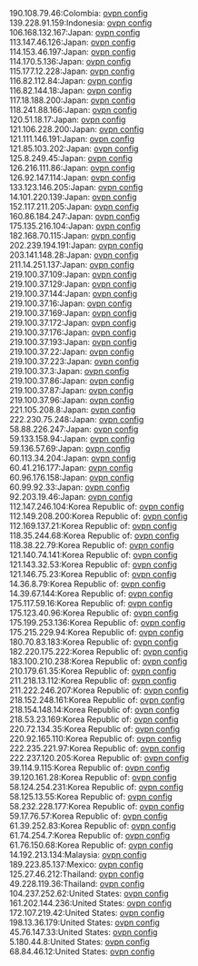 190.108.79.46:Colombia: [ovpn config](vpn/190_108_79_46.ovpn)  
139.228.91.159:Indonesia: [ovpn config](vpn/139_228_91_159.ovpn)  
106.168.132.167:Japan: [ovpn config](vpn/106_168_132_167.ovpn)  
113.147.46.126:Japan: [ovpn config](vpn/113_147_46_126.ovpn)  
114.153.46.197:Japan: [ovpn config](vpn/114_153_46_197.ovpn)  
114.170.5.136:Japan: [ovpn config](vpn/114_170_5_136.ovpn)  
115.177.12.228:Japan: [ovpn config](vpn/115_177_12_228.ovpn)  
116.82.112.84:Japan: [ovpn config](vpn/116_82_112_84.ovpn)  
116.82.144.18:Japan: [ovpn config](vpn/116_82_144_18.ovpn)  
117.18.188.200:Japan: [ovpn config](vpn/117_18_188_200.ovpn)  
118.241.88.166:Japan: [ovpn config](vpn/118_241_88_166.ovpn)  
120.51.18.17:Japan: [ovpn config](vpn/120_51_18_17.ovpn)  
121.106.228.200:Japan: [ovpn config](vpn/121_106_228_200.ovpn)  
121.111.146.191:Japan: [ovpn config](vpn/121_111_146_191.ovpn)  
121.85.103.202:Japan: [ovpn config](vpn/121_85_103_202.ovpn)  
125.8.249.45:Japan: [ovpn config](vpn/125_8_249_45.ovpn)  
126.216.111.86:Japan: [ovpn config](vpn/126_216_111_86.ovpn)  
126.92.147.114:Japan: [ovpn config](vpn/126_92_147_114.ovpn)  
133.123.146.205:Japan: [ovpn config](vpn/133_123_146_205.ovpn)  
14.101.220.139:Japan: [ovpn config](vpn/14_101_220_139.ovpn)  
152.117.211.205:Japan: [ovpn config](vpn/152_117_211_205.ovpn)  
160.86.184.247:Japan: [ovpn config](vpn/160_86_184_247.ovpn)  
175.135.216.104:Japan: [ovpn config](vpn/175_135_216_104.ovpn)  
182.168.70.115:Japan: [ovpn config](vpn/182_168_70_115.ovpn)  
202.239.194.191:Japan: [ovpn config](vpn/202_239_194_191.ovpn)  
203.141.148.28:Japan: [ovpn config](vpn/203_141_148_28.ovpn)  
211.14.251.137:Japan: [ovpn config](vpn/211_14_251_137.ovpn)  
219.100.37.109:Japan: [ovpn config](vpn/219_100_37_109.ovpn)  
219.100.37.129:Japan: [ovpn config](vpn/219_100_37_129.ovpn)  
219.100.37.144:Japan: [ovpn config](vpn/219_100_37_144.ovpn)  
219.100.37.16:Japan: [ovpn config](vpn/219_100_37_16.ovpn)  
219.100.37.169:Japan: [ovpn config](vpn/219_100_37_169.ovpn)  
219.100.37.172:Japan: [ovpn config](vpn/219_100_37_172.ovpn)  
219.100.37.176:Japan: [ovpn config](vpn/219_100_37_176.ovpn)  
219.100.37.193:Japan: [ovpn config](vpn/219_100_37_193.ovpn)  
219.100.37.22:Japan: [ovpn config](vpn/219_100_37_22.ovpn)  
219.100.37.223:Japan: [ovpn config](vpn/219_100_37_223.ovpn)  
219.100.37.3:Japan: [ovpn config](vpn/219_100_37_3.ovpn)  
219.100.37.86:Japan: [ovpn config](vpn/219_100_37_86.ovpn)  
219.100.37.87:Japan: [ovpn config](vpn/219_100_37_87.ovpn)  
219.100.37.96:Japan: [ovpn config](vpn/219_100_37_96.ovpn)  
221.105.208.8:Japan: [ovpn config](vpn/221_105_208_8.ovpn)  
222.230.75.248:Japan: [ovpn config](vpn/222_230_75_248.ovpn)  
58.88.226.247:Japan: [ovpn config](vpn/58_88_226_247.ovpn)  
59.133.158.94:Japan: [ovpn config](vpn/59_133_158_94.ovpn)  
59.136.57.69:Japan: [ovpn config](vpn/59_136_57_69.ovpn)  
60.113.34.204:Japan: [ovpn config](vpn/60_113_34_204.ovpn)  
60.41.216.177:Japan: [ovpn config](vpn/60_41_216_177.ovpn)  
60.96.176.158:Japan: [ovpn config](vpn/60_96_176_158.ovpn)  
60.99.92.33:Japan: [ovpn config](vpn/60_99_92_33.ovpn)  
92.203.19.46:Japan: [ovpn config](vpn/92_203_19_46.ovpn)  
112.147.246.104:Korea Republic of: [ovpn config](vpn/112_147_246_104.ovpn)  
112.149.208.200:Korea Republic of: [ovpn config](vpn/112_149_208_200.ovpn)  
112.169.137.21:Korea Republic of: [ovpn config](vpn/112_169_137_21.ovpn)  
118.35.244.68:Korea Republic of: [ovpn config](vpn/118_35_244_68.ovpn)  
118.38.22.79:Korea Republic of: [ovpn config](vpn/118_38_22_79.ovpn)  
121.140.74.141:Korea Republic of: [ovpn config](vpn/121_140_74_141.ovpn)  
121.143.32.53:Korea Republic of: [ovpn config](vpn/121_143_32_53.ovpn)  
121.146.75.23:Korea Republic of: [ovpn config](vpn/121_146_75_23.ovpn)  
14.36.8.79:Korea Republic of: [ovpn config](vpn/14_36_8_79.ovpn)  
14.39.67.144:Korea Republic of: [ovpn config](vpn/14_39_67_144.ovpn)  
175.117.59.16:Korea Republic of: [ovpn config](vpn/175_117_59_16.ovpn)  
175.123.40.96:Korea Republic of: [ovpn config](vpn/175_123_40_96.ovpn)  
175.199.253.136:Korea Republic of: [ovpn config](vpn/175_199_253_136.ovpn)  
175.215.229.94:Korea Republic of: [ovpn config](vpn/175_215_229_94.ovpn)  
180.70.83.183:Korea Republic of: [ovpn config](vpn/180_70_83_183.ovpn)  
182.220.175.222:Korea Republic of: [ovpn config](vpn/182_220_175_222.ovpn)  
183.100.210.238:Korea Republic of: [ovpn config](vpn/183_100_210_238.ovpn)  
210.179.61.35:Korea Republic of: [ovpn config](vpn/210_179_61_35.ovpn)  
211.218.13.112:Korea Republic of: [ovpn config](vpn/211_218_13_112.ovpn)  
211.222.246.207:Korea Republic of: [ovpn config](vpn/211_222_246_207.ovpn)  
218.152.248.161:Korea Republic of: [ovpn config](vpn/218_152_248_161.ovpn)  
218.154.148.14:Korea Republic of: [ovpn config](vpn/218_154_148_14.ovpn)  
218.53.23.169:Korea Republic of: [ovpn config](vpn/218_53_23_169.ovpn)  
220.72.134.35:Korea Republic of: [ovpn config](vpn/220_72_134_35.ovpn)  
220.92.165.110:Korea Republic of: [ovpn config](vpn/220_92_165_110.ovpn)  
222.235.221.97:Korea Republic of: [ovpn config](vpn/222_235_221_97.ovpn)  
222.237.120.205:Korea Republic of: [ovpn config](vpn/222_237_120_205.ovpn)  
39.114.9.115:Korea Republic of: [ovpn config](vpn/39_114_9_115.ovpn)  
39.120.161.28:Korea Republic of: [ovpn config](vpn/39_120_161_28.ovpn)  
58.124.254.231:Korea Republic of: [ovpn config](vpn/58_124_254_231.ovpn)  
58.125.13.55:Korea Republic of: [ovpn config](vpn/58_125_13_55.ovpn)  
58.232.228.177:Korea Republic of: [ovpn config](vpn/58_232_228_177.ovpn)  
59.17.76.57:Korea Republic of: [ovpn config](vpn/59_17_76_57.ovpn)  
61.39.252.83:Korea Republic of: [ovpn config](vpn/61_39_252_83.ovpn)  
61.74.254.7:Korea Republic of: [ovpn config](vpn/61_74_254_7.ovpn)  
61.76.150.68:Korea Republic of: [ovpn config](vpn/61_76_150_68.ovpn)  
14.192.213.134:Malaysia: [ovpn config](vpn/14_192_213_134.ovpn)  
189.223.85.137:Mexico: [ovpn config](vpn/189_223_85_137.ovpn)  
125.27.46.212:Thailand: [ovpn config](vpn/125_27_46_212.ovpn)  
49.228.119.36:Thailand: [ovpn config](vpn/49_228_119_36.ovpn)  
104.237.252.62:United States: [ovpn config](vpn/104_237_252_62.ovpn)  
161.202.144.236:United States: [ovpn config](vpn/161_202_144_236.ovpn)  
172.107.219.42:United States: [ovpn config](vpn/172_107_219_42.ovpn)  
198.13.36.179:United States: [ovpn config](vpn/198_13_36_179.ovpn)  
45.76.147.33:United States: [ovpn config](vpn/45_76_147_33.ovpn)  
5.180.44.8:United States: [ovpn config](vpn/5_180_44_8.ovpn)  
68.84.46.12:United States: [ovpn config](vpn/68_84_46_12.ovpn)  
